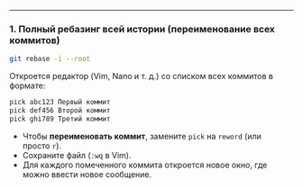 
___
### **1. Полный ребазинг всей истории (переименование всех коммитов)**
```ZSH
git rebase -i --root
```
Откроется редактор (Vim, Nano и т. д.) со списком всех коммитов в формате:
```ZSH
pick abc123 Первый коммит  
pick def456 Второй коммит  
pick ghi789 Третий коммит
```
- Чтобы **переименовать коммит**, замените `pick` на `reword` (или просто `r`).
- Сохраните файл (`:wq` в Vim).
- Для каждого помеченного коммита откроется новое окно, где можно ввести новое сообщение.